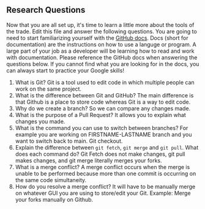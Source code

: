## Research Questions 

Now that you are all set up, it's time to learn a little more about the tools of the trade. Edit this file and answer the following questions. You are going to need to start familiarizing yourself with the [GitHub docs](https://docs.github.com/en). Docs (short for documentation) are the instructions on how to use a languge or program. A large part of your job as a developer will be learning how to read and work with documentation. Please reference the GitHub docs when answering the questions below. If you cannot find what you are looking for in the docs, you can always start to practice your Google skills!

1. What is Git? 
Git is a tool used to edit code in which multiple people can work on the same project.
2. What is the difference between Git and GitHub? 
The main difference is that Github is a place to store code whereas Git is a way to edit code.
3. Why do we create a branch? 
So we can compare any changes made.
4. What is the purpose of a Pull Request?
It allows you to explain what changes you made.
5. What is the command you can use to switch between branches? For example you are working on FIRSTNAME-LASTNAME branch and you want to switch back to main.
Git checkout.
6. Explain the difference between `git fetch`, `git merge` and `git pull`. What does each command do?
Git Fetch does not make changes, git pull makes changes, and git merge literally merges your forks.
7. What is a merge conflict?
A merge conflict occurs when the merge is unable to be performed because more than one commit is occurring on the same code simultaneity.
8. How do you resolve a merge conflict?
It will have to be manually merge on whatever GUI you are using to store/edit your Git. Example: Merge your forks manually on Github.
